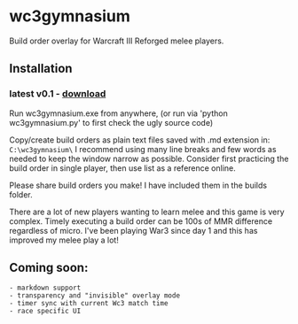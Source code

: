 # wc3gymnasium
Build order overlay for Warcraft III Reforged melee players.




## Installation
###	latest v0.1 - [download](https://github.com/cegees/wc3gymnasium/raw/main/wc3gymnasium.exe)

Run wc3gymnasium.exe from anywhere, (or run via 'python wc3gymnasium.py' to first check the ugly source code)

Copy/create build orders as plain text files saved with .md extension in: 
	`C:\wc3gymnasium\`
I recommend using many line breaks and few words as needed to keep the window narrow as possible. 
Consider first practicing the build order in single player, then use list as a reference online.  

Please share build orders you make! I have included them in the builds folder.


There are a lot of new players wanting to learn melee and this game is very complex. Timely executing a build order can be 100s of MMR difference regardless of micro. I've been playing War3 since day 1 and this has improved my melee play a lot!


## Coming soon:
	- markdown support 
	- transparency and "invisible" overlay mode
	- timer sync with current Wc3 match time
	- race specific UI
